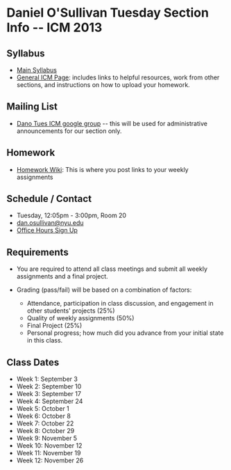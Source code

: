 Daniel O'Sullivan Tuesday Section Info -- ICM 2013
========================================

Syllabus
--------
- [Main Syllabus](https://github.com/ITPNYU/ICM-2013/blob/master/Syllabus-2013-All.md)
- [General ICM Page](https://github.com/ITPNYU/ICM-2013/blob/master/README.md): includes links to helpful resources, work from other sections, and instructions on how to upload your homework.

Mailing List
------------
-  [Dano Tues ICM google group](https://groups.google.com/a/nyu.edu/d/forum/icm-dano-f13-wed-group) -- this will be used for administrative announcements for our section only.

Homework
--------
- [Homework Wiki](https://github.com/ITPNYU/ICM-2013/wiki/Homework-Dano-Tuesday): This is where you post links to your weekly assignments

Schedule / Contact
------------------
- Tuesday, 12:05pm - 3:00pm, Room 20
- dan.osullivan@nyu.edu
- [Office Hours Sign Up](https://www.google.com/calendar/selfsched?sstoken=UVBlTFZhOVNCTmF0fGRlZmF1bHR8MmU2NTM4NjJmOTJiNTUwM2M0YTBmMzcyZDM4NjRkNmQ)

Requirements
------------
- You are required to attend all class meetings and submit all weekly assignments and a final project.

- Grading (pass/fail) will be based on a combination of factors:
    - Attendance, participation in class discussion, and engagement in other students' projects (25%)
    - Quality of weekly assignments (50%) 
    - Final Project (25%)
    - Personal progress; how much did you advance from your initial state in this class.

Class Dates
-----------
- Week 1: September 3
- Week 2: September 10
- Week 3: September 17
- Week 4: September 24
- Week 5: October 1
- Week 6: October 8
- Week 7: October 22
- Week 8: October 29
- Week 9: November 5
- Week 10: November 12
- Week 11: November 19
- Week 12: November 26
